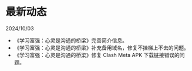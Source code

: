 # 最新动态

2024/10/03
  * 《学习富强：心灵是沟通的桥梁》完善简介信息。
  * 《学习富强：心灵是沟通的桥梁》补充备用域名，修复不挂梯上不去的问题。
  * 《学习富强：心灵是沟通的桥梁》修复 Clash Meta APK 下载链接错误的问题。
